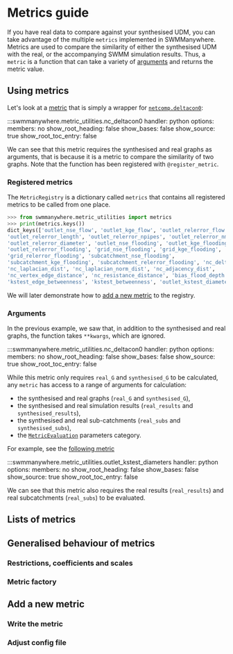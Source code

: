 # Metrics guide

If you have real data to compare against your synthesised UDM, you can take
advantage of the multiple `metrics` implemented in SWMManywhere. Metrics are
used to compare the similarity of either the synthesised UDM with the real, or
the accompanying SWMM simulation results. Thus, a `metric` is a function that
can take a variety of [arguments](#arguments) and returns the metric value.

## Using metrics

Let's look at a [metric](reference-metric-utilities.md#swmmanywhere.metric_utilities.nc_deltacon0)
that is simply a wrapper for [`netcomp.deltacon0`](https://arxiv.org/pdf/2010.16019):

:::swmmanywhere.metric_utilities.nc_deltacon0
    handler: python
    options:
      members: no
      show_root_heading: false
      show_bases: false
      show_source: true
      show_root_toc_entry: false

We can see that this metric requires the synthesised and real graphs as
arguments, that is because it is a metric to compare the similarity of two graphs.
Note that the function has been registered with `@register_metric`.

### Registered metrics

The `MetricRegistry` is a dictionary called `metrics` that contains all registered
metrics to be called from one place.

``` py
>>> from swmmanywhere.metric_utilities import metrics
>>> print(metrics.keys())
dict_keys(['outlet_nse_flow', 'outlet_kge_flow', 'outlet_relerror_flow',
'outlet_relerror_length', 'outlet_relerror_npipes', 'outlet_relerror_nmanholes',
'outlet_relerror_diameter', 'outlet_nse_flooding', 'outlet_kge_flooding',
'outlet_relerror_flooding', 'grid_nse_flooding', 'grid_kge_flooding',
'grid_relerror_flooding', 'subcatchment_nse_flooding',
'subcatchment_kge_flooding', 'subcatchment_relerror_flooding', 'nc_deltacon0',
'nc_laplacian_dist', 'nc_laplacian_norm_dist', 'nc_adjacency_dist',
'nc_vertex_edge_distance', 'nc_resistance_distance', 'bias_flood_depth',
'kstest_edge_betweenness', 'kstest_betweenness', 'outlet_kstest_diameters'])
```

We will later demonstrate how to [add a new metric](#add-a-new-metric) to the
registry.

### Arguments

In the previous example, we saw that, in addition to the synthesised and real
graphs, the function takes `**kwargs`, which are ignored.

:::swmmanywhere.metric_utilities.nc_deltacon0
    handler: python
    options:
      members: no
      show_root_heading: false
      show_bases: false
      show_source: true
      show_root_toc_entry: false

While this metric only requires `real_G` and `synthesised_G` to be calculated,
any `metric` has access to a range of arguments for calculation:

- the synthesised and real graphs (`real_G` and `synthesised_G`),
- the synthesised and real simulation results (`real_results` and
`synthesised_results`),
- the synthesised and real sub-catchments (`real_subs` and `synthesised_subs`),
- the [`MetricEvaluation`](reference-parameters.md#swmmanywhere.parameters.MetricEvaluation)
parameters category.

For example, see the [following metric](reference-metric-utilities.md#swmmanywhere.metric_utilities.outlet_kstest_diameters)

:::swmmanywhere.metric_utilities.outlet_kstest_diameters
    handler: python
    options:
      members: no
      show_root_heading: false
      show_bases: false
      show_source: true
      show_root_toc_entry: false

We can see that this metric also requires the real results (`real_results`) and
real subcatchments (`real_subs`) to be evaluated.

## Lists of metrics

## Generalised behaviour of metrics

### Restrictions, coefficients and scales

### Metric factory

## Add a new metric

### Write the metric

### Adjust config file
